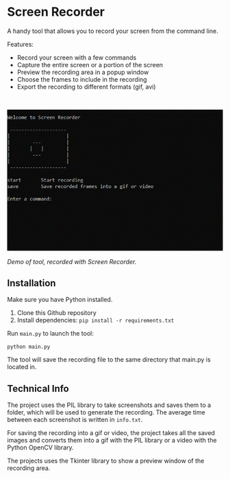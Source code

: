 # Screen Recorder

A handy tool that allows you to record your screen from the command line.

Features:

- Record your screen with a few commands
- Capture the entire screen or a portion of the screen
- Preview the recording area in a popup window
- Choose the frames to include in the recording
- Export the recording to different formats (gif, avi)

&nbsp;

![Demo](githubdemo.gif)

_Demo of tool, recorded with Screen Recorder._

## Installation

Make sure you have Python installed.

1. Clone this Github repository
2. Install dependencies: `pip install -r requirements.txt`

Run `main.py` to launch the tool:

```
python main.py
```

The tool will save the recording file to the same directory that main.py is located in.

## Technical Info

The project uses the PIL library to take screenshots and saves them to a folder, which will be used to generate the recording. The average time between each screenshot is written in `info.txt`.

For saving the recording into a gif or video, the project takes all the saved images and converts them into a gif with the PIL library or a video with the Python OpenCV library.

The projects uses the Tkinter library to show a preview window of the recording area.
